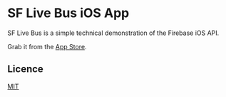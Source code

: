 # SF Live Bus iOS App

SF Live Bus is a simple technical demonstration of the Firebase iOS API. 

Grab it from the [App Store](https://itunes.apple.com/us/app/sf-live-bus/id617065339?ls=1&mt=8).

## Licence

[MIT](http://firebase.mit-license.org/)
